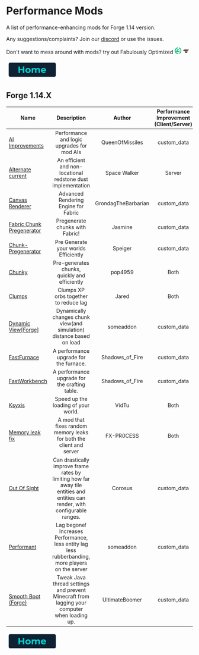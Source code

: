 
# Performance Mods
A list of performance-enhancing mods for Forge 1.14 version.

Any suggestions/complaints?
Join our [discord](https://discord.gg/8nzHYhVUQS) or use the issues.

Don't want to mess around with mods? try out Fabulously Optimized [![Modrinth Logo](https://raw.githubusercontent.com/TheUsefulLists/assets/main/Images/Platform_Icons/Modrinth.png)](https://modrinth.com/modpack/fabulously-optimized) [![CurseForge Logo](https://raw.githubusercontent.com/TheUsefulLists/assets/main/Images/Platform_Icons/CurseForge.png)](https://www.curseforge.com/minecraft/modpacks/fabulously-optimized)

[![Home](https://raw.githubusercontent.com/TheUsefulLists/assets/main/Images/Buttons/Small/Home.png)](/README.md)

## Forge 1.14.X

| Name |  Description | Author | Performance Improvement (Client/Server) | Need help? |
| --- | :---: | :---: | :---: | :---: |
| [AI Improvements](https://www.curseforge.com/minecraft/mc-mods/ai-improvements) | Performance and logic upgrades for mod AIs | QueenOfMissiles | custom_data |  [Github](https://github.com/BuiltBrokenModding/AI-Improvements) 
| [Alternate current](https://modrinth.com/mod/alternate-current) | An efficient and non-locational redstone dust implementation | Space Walker | Server | [Discord](https://discord.gg/EJC9zkX) [Github](https://github.com/SpaceWalkerRS/alternate-current/issues) 
| [Canvas Renderer](https://www.curseforge.com/minecraft/mc-mods/canvas-renderer) | Advanced Rendering Engine for Fabric  | GrondagTheBarbarian | custom_data |  [Github](https://github.com/grondag/canvas) 
| [Fabric Chunk Pregenerator](https://www.curseforge.com/minecraft/mc-mods/chunk-pregenerator-fabric) | Pregenerate chunks with Fabric! | Jasmine | custom_data |  [Github](https://github.com/SuperCoder7979/fabric-chunkpregenerator) 
| [Chunk-Pregenerator](https://www.curseforge.com/minecraft/mc-mods/chunkpregenerator) | Pre Generate your worlds Efficiently | Speiger | custom_data |  [Github](https://github.com/TinyModularThings/Chunk-Pregenerator-Issue-Tracker/issues) [Wiki](https://github.com/TinyModularThings/Chunk-Pregenerator-Issue-Tracker/wiki)
| [Chunky](https://modrinth.com/mod/chunky) | Pre-generates chunks, quickly and efficiently | pop4959 | Both | [Discord](https://discord.gg/ZwVJukcNQG) [Github](https://github.com/pop4959/Chunky/issues) [Wiki](https://github.com/pop4959/Chunky/wiki)
| [Clumps](https://modrinth.com/mod/clumps) | Clumps XP orbs together to reduce lag | Jared | Both |  [Github](https://github.com/jaredlll08/Clumps/issues) 
| [Dynamic View[Forge]](https://www.curseforge.com/minecraft/mc-mods/dynamic-view) | Dynamically changes chunk view(and simulation) distance based on load | someaddon | custom_data |  [Github](https://github.com/ldtteam/DynView) 
| [FastFurnace](https://www.curseforge.com/minecraft/mc-mods/fastfurnace) | A performance upgrade for the furnace. | Shadows_of_Fire | custom_data |  [Github](https://github.com/Shadows-of-Fire/FastFurnace) 
| [FastWorkbench](https://www.curseforge.com/minecraft/mc-mods/fastworkbench) | A performance upgrade for the crafting table. | Shadows_of_Fire | custom_data |  [Github](https://github.com/Shadows-of-Fire/FastWorkbench) 
| [Ksyxis](https://modrinth.com/mod/ksyxis) | Speed up the loading of your world. | VidTu | Both | [Discord](https://discord.gg/kmzepGP9uz) [Github](https://github.com/VidTu/Ksyxis/issues) 
| [Memory leak fix](https://modrinth.com/mod/memoryleakfix) | A mod that fixes random memory leaks for both the client and server | FX-PR0CESS | Both | [Discord](https://discord.gg/rcTjvxq) [Github](https://github.com/fxmorin/memoryLeakFix/issues) 
| [Out Of Sight](https://www.curseforge.com/minecraft/mc-mods/out-of-sight) | Can drastically improve frame rates by limiting how far away tile entities and entities can render, with configurable ranges.  | Corosus | custom_data |  [Github](https://github.com/Corosauce/OutOfSight) 
| [Performant](https://www.curseforge.com/minecraft/mc-mods/performant) | Lag begone! Increases Performance, less entity lag less rubberbanding, more players on the server | someaddon | custom_data |  [Github](https://github.com/someaddons/performant_issues/issues) 
| [Smooth Boot (Forge)](https://www.curseforge.com/minecraft/mc-mods/smooth-boot-forge) | Tweak Java thread settings and prevent Minecraft from lagging your computer when loading up. | UltimateBoomer | custom_data |  [Github](https://github.com/UltimateBoomer/mc-smoothboot) [Wiki](https://github.com/UltimateBoomer/mc-smoothboot/wiki)

[![Home](https://raw.githubusercontent.com/TheUsefulLists/assets/main/Images/Buttons/Small/Home.png)](/README.md)
